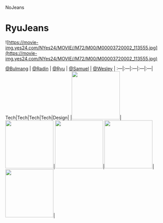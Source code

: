 NoJeans

# RyuJeans

![https://movie-img.yes24.com/NYes24/MOVIE//M72/M00/M00003720002_113555.jpg](https://movie-img.yes24.com/NYes24/MOVIE//M72/M00/M00003720002_113555.jpg)

[@Bulmang](https://github.com/bulmang)  |   [@Radin](https://github.com/JINi0S) |  [@Ryu](https://github.com/Ryujin1210) | [@Samuel](https://github.com/Musung1) | [@Wesley](https://github.com/choiuyeong) |
:—|:—|:—|:—|:—|
Tech|Tech|Tech|Tech|Design|
|<img width="150" src="https://avatars.githubusercontent.com/u/114594496?v=4.png">|<img width="150" src="https://avatars.githubusercontent.com/u/100195563?v=4.png">|<img width="150" src="https://avatars.githubusercontent.com/u/71920654?v=4.png">|<img width="150" src="https://avatars.githubusercontent.com/u/70582218?v=4.png">|<img width="150" src="https://avatars.githubusercontent.com/u/112699294?v=4.png">|
